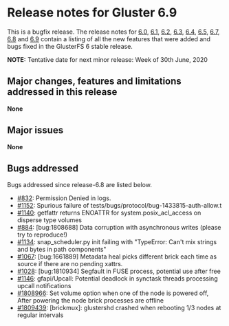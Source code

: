 # Release notes for Gluster 6.9

This is a bugfix release. The release notes for [6.0](6.0.md), [6.1](6.1.md),
 [6.2](6.2.md), [6.3](6.3.md), [6.4](6.4.md), [6.5](6.5.md), [6.7](6.7.md),
[6.8](6.8.md) and [6.9](6.9.md)
contain a listing of all the new features that were added
and bugs fixed in the GlusterFS 6 stable release.

**NOTE:** Tentative date for next minor release: Week of 30th June, 2020

## Major changes, features and limitations addressed in this release

**None**

## Major issues

**None**

## Bugs addressed

Bugs addressed since release-6.8 are listed below.

- [#832](https://github.com/gluster/glusterfs/issues/832): Permission Denied in logs.
- [#1152](https://github.com/gluster/glusterfs/issues/1152): Spurious failure of tests/bugs/protocol/bug-1433815-auth-allow.t
- [#1140](https://github.com/gluster/glusterfs/issues/1140): getfattr returns ENOATTR for system.posix_acl_access on disperse type volumes
- [#884](https://github.com/gluster/glusterfs/issues/884): [bug:1808688] Data corruption with asynchronous writes (please try to reproduce!)
- [#1134](https://github.com/gluster/glusterfs/issues/1134): snap_scheduler.py init failing with "TypeError: Can't mix strings and bytes in path components"
- [#1067](https://github.com/gluster/glusterfs/issues/1067): [bug:1661889] Metadata heal picks different brick each time as source if there are no pending xattrs.
- [#1028](https://github.com/gluster/glusterfs/issues/1028): [bug:1810934] Segfault in FUSE process, potential use after free
- [#1146](https://github.com/gluster/glusterfs/issues/1146): gfapi/Upcall: Potential deadlock in synctask threads processing upcall notifications
- [#1808966](https://bugzilla.redhat.com/1808966): Set volume option when one of the node is powered off, After powering the node brick processes are offline
- [#1809439](https://bugzilla.redhat.com/1809439): [brickmux]: glustershd crashed when rebooting 1/3 nodes at regular intervals

